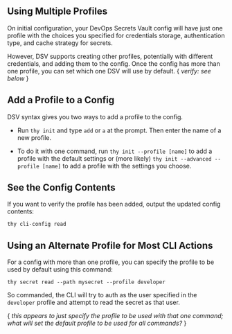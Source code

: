 ﻿[title]: # (Using Multiple Profiles)
[tags]: # (,)
[priority]: # (1310)

## Using Multiple Profiles

On initial configuration, your DevOps Secrets Vault config will have just one profile with the choices you specified for credentials storage, authentication type, and cache strategy for secrets.

However, DSV supports creating other profiles, potentially with different credentials, and adding them to the config. Once the config has more than one profile, you can set which one DSV will use by default. { *verify: see below* }

## Add a Profile to a Config

DSV syntax gives you two ways to add a profile to the config.

* Run `thy init` and type `add` or `a` at the prompt. Then enter the name of a new profile.

* To do it with one command, run `thy init --profile [name]` to add a profile with the default settings or (more likely) `thy init --advanced --profile [name]` to add a profile with the settings you choose.

## See the Config Contents

If you want to verify the profile has been added, output the updated config contents:

`thy cli-config read`

## Using an Alternate Profile for Most CLI Actions

For a config with more than one profile, you can specify the profile to be used by default using this command:

`thy secret read --path mysecret --profile developer`

So commanded, the CLI will try to auth as the user specified in the `developer` profile and attempt to read the secret as that user.

{ *this appears to just specify the profile to be used with that one command; what will set the default profile to be used for all commands?* }
